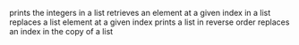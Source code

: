 prints the integers in a list
retrieves an element at a given index in a list
replaces a list element at a given index
prints a list in reverse order
replaces an index in the copy of a list
